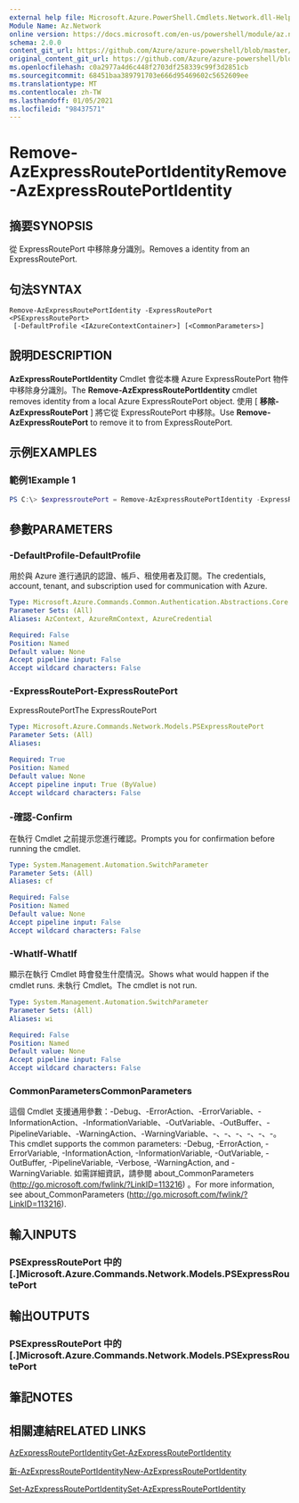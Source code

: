 ```yaml
---
external help file: Microsoft.Azure.PowerShell.Cmdlets.Network.dll-Help.xml
Module Name: Az.Network
online version: https://docs.microsoft.com/en-us/powershell/module/az.network/remove-azexpressrouteportidentity
schema: 2.0.0
content_git_url: https://github.com/Azure/azure-powershell/blob/master/src/Network/Network/help/Remove-AzExpressRoutePortIdentity.md
original_content_git_url: https://github.com/Azure/azure-powershell/blob/master/src/Network/Network/help/Remove-AzExpressRoutePortIdentity.md
ms.openlocfilehash: c0a2977a4d6c448f2703df258339c99f3d2851cb
ms.sourcegitcommit: 68451baa389791703e666d95469602c5652609ee
ms.translationtype: MT
ms.contentlocale: zh-TW
ms.lasthandoff: 01/05/2021
ms.locfileid: "98437571"
---
```

# <span data-ttu-id="a7e16-101">Remove-AzExpressRoutePortIdentity</span><span class="sxs-lookup"><span data-stu-id="a7e16-101">Remove-AzExpressRoutePortIdentity</span></span>

## <span data-ttu-id="a7e16-102">摘要</span><span class="sxs-lookup"><span data-stu-id="a7e16-102">SYNOPSIS</span></span>
<span data-ttu-id="a7e16-103">從 ExpressRoutePort 中移除身分識別。</span><span class="sxs-lookup"><span data-stu-id="a7e16-103">Removes a identity from an ExpressRoutePort.</span></span>

## <span data-ttu-id="a7e16-104">句法</span><span class="sxs-lookup"><span data-stu-id="a7e16-104">SYNTAX</span></span>

```
Remove-AzExpressRoutePortIdentity -ExpressRoutePort <PSExpressRoutePort>
 [-DefaultProfile <IAzureContextContainer>] [<CommonParameters>]
```

## <span data-ttu-id="a7e16-105">說明</span><span class="sxs-lookup"><span data-stu-id="a7e16-105">DESCRIPTION</span></span>
<span data-ttu-id="a7e16-106">**AzExpressRoutePortIdentity** Cmdlet 會從本機 Azure ExpressRoutePort 物件中移除身分識別。</span><span class="sxs-lookup"><span data-stu-id="a7e16-106">The **Remove-AzExpressRoutePortIdentity** cmdlet removes identity from a local Azure ExpressRoutePort object.</span></span> <span data-ttu-id="a7e16-107">使用 [ **移除-AzExpressRoutePort** ] 將它從 ExpressRoutePort 中移除。</span><span class="sxs-lookup"><span data-stu-id="a7e16-107">Use **Remove-AzExpressRoutePort** to remove it to from ExpressRoutePort.</span></span>

## <span data-ttu-id="a7e16-108">示例</span><span class="sxs-lookup"><span data-stu-id="a7e16-108">EXAMPLES</span></span>

### <span data-ttu-id="a7e16-109">範例1</span><span class="sxs-lookup"><span data-stu-id="a7e16-109">Example 1</span></span>
```powershell
PS C:\> $expressroutePort = Remove-AzExpressRoutePortIdentity -ExpressRoutePort $expressroutePort
```

## <span data-ttu-id="a7e16-110">參數</span><span class="sxs-lookup"><span data-stu-id="a7e16-110">PARAMETERS</span></span>

### <span data-ttu-id="a7e16-111">-DefaultProfile</span><span class="sxs-lookup"><span data-stu-id="a7e16-111">-DefaultProfile</span></span>
<span data-ttu-id="a7e16-112">用於與 Azure 進行通訊的認證、帳戶、租使用者及訂閱。</span><span class="sxs-lookup"><span data-stu-id="a7e16-112">The credentials, account, tenant, and subscription used for communication with Azure.</span></span>

```yaml
Type: Microsoft.Azure.Commands.Common.Authentication.Abstractions.Core.IAzureContextContainer
Parameter Sets: (All)
Aliases: AzContext, AzureRmContext, AzureCredential

Required: False
Position: Named
Default value: None
Accept pipeline input: False
Accept wildcard characters: False
```

### <span data-ttu-id="a7e16-113">-ExpressRoutePort</span><span class="sxs-lookup"><span data-stu-id="a7e16-113">-ExpressRoutePort</span></span>
<span data-ttu-id="a7e16-114">ExpressRoutePort</span><span class="sxs-lookup"><span data-stu-id="a7e16-114">The ExpressRoutePort</span></span>

```yaml
Type: Microsoft.Azure.Commands.Network.Models.PSExpressRoutePort
Parameter Sets: (All)
Aliases:

Required: True
Position: Named
Default value: None
Accept pipeline input: True (ByValue)
Accept wildcard characters: False
```

### <span data-ttu-id="a7e16-115">-確認</span><span class="sxs-lookup"><span data-stu-id="a7e16-115">-Confirm</span></span>
<span data-ttu-id="a7e16-116">在執行 Cmdlet 之前提示您進行確認。</span><span class="sxs-lookup"><span data-stu-id="a7e16-116">Prompts you for confirmation before running the cmdlet.</span></span>

```yaml
Type: System.Management.Automation.SwitchParameter
Parameter Sets: (All)
Aliases: cf

Required: False
Position: Named
Default value: None
Accept pipeline input: False
Accept wildcard characters: False
```

### <span data-ttu-id="a7e16-117">-WhatIf</span><span class="sxs-lookup"><span data-stu-id="a7e16-117">-WhatIf</span></span>
<span data-ttu-id="a7e16-118">顯示在執行 Cmdlet 時會發生什麼情況。</span><span class="sxs-lookup"><span data-stu-id="a7e16-118">Shows what would happen if the cmdlet runs.</span></span>
<span data-ttu-id="a7e16-119">未執行 Cmdlet。</span><span class="sxs-lookup"><span data-stu-id="a7e16-119">The cmdlet is not run.</span></span>

```yaml
Type: System.Management.Automation.SwitchParameter
Parameter Sets: (All)
Aliases: wi

Required: False
Position: Named
Default value: None
Accept pipeline input: False
Accept wildcard characters: False
```

### <span data-ttu-id="a7e16-120">CommonParameters</span><span class="sxs-lookup"><span data-stu-id="a7e16-120">CommonParameters</span></span>
<span data-ttu-id="a7e16-121">這個 Cmdlet 支援通用參數：-Debug、-ErrorAction、-ErrorVariable、-InformationAction、-InformationVariable、-OutVariable、-OutBuffer、-PipelineVariable、-WarningAction、-WarningVariable、-、-、-、-、-、-。</span><span class="sxs-lookup"><span data-stu-id="a7e16-121">This cmdlet supports the common parameters: -Debug, -ErrorAction, -ErrorVariable, -InformationAction, -InformationVariable, -OutVariable, -OutBuffer, -PipelineVariable, -Verbose, -WarningAction, and -WarningVariable.</span></span> <span data-ttu-id="a7e16-122">如需詳細資訊，請參閱 about_CommonParameters (http://go.microsoft.com/fwlink/?LinkID=113216) 。</span><span class="sxs-lookup"><span data-stu-id="a7e16-122">For more information, see about_CommonParameters (http://go.microsoft.com/fwlink/?LinkID=113216).</span></span>


## <span data-ttu-id="a7e16-123">輸入</span><span class="sxs-lookup"><span data-stu-id="a7e16-123">INPUTS</span></span>

### <span data-ttu-id="a7e16-124">PSExpressRoutePort 中的 [.]</span><span class="sxs-lookup"><span data-stu-id="a7e16-124">Microsoft.Azure.Commands.Network.Models.PSExpressRoutePort</span></span>

## <span data-ttu-id="a7e16-125">輸出</span><span class="sxs-lookup"><span data-stu-id="a7e16-125">OUTPUTS</span></span>

### <span data-ttu-id="a7e16-126">PSExpressRoutePort 中的 [.]</span><span class="sxs-lookup"><span data-stu-id="a7e16-126">Microsoft.Azure.Commands.Network.Models.PSExpressRoutePort</span></span>

## <span data-ttu-id="a7e16-127">筆記</span><span class="sxs-lookup"><span data-stu-id="a7e16-127">NOTES</span></span>

## <span data-ttu-id="a7e16-128">相關連結</span><span class="sxs-lookup"><span data-stu-id="a7e16-128">RELATED LINKS</span></span>
[<span data-ttu-id="a7e16-129">AzExpressRoutePortIdentity</span><span class="sxs-lookup"><span data-stu-id="a7e16-129">Get-AzExpressRoutePortIdentity</span></span>](./Get-AzExpressRoutePortIdentity.md)

[<span data-ttu-id="a7e16-130">新-AzExpressRoutePortIdentity</span><span class="sxs-lookup"><span data-stu-id="a7e16-130">New-AzExpressRoutePortIdentity</span></span>](./New-AzExpressRoutePortIdentity.md)

[<span data-ttu-id="a7e16-131">Set-AzExpressRoutePortIdentity</span><span class="sxs-lookup"><span data-stu-id="a7e16-131">Set-AzExpressRoutePortIdentity</span></span>](./Set-AzExpressRoutePortIdentity.md)
